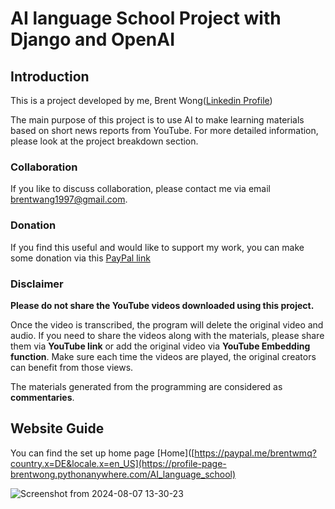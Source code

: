 # AI language School Project with Django and OpenAI
## Introduction
This is a project developed by me, Brent Wong([Linkedin Profile](https://www.linkedin.com/in/mingqianwangbrent987614198/))

The main purpose of this project is to use AI to make learning materials based on short news reports from YouTube.
For more detailed information, please look at the project breakdown section.

### Collaboration
If you like to discuss collaboration, please contact me via email [brentwang1997@gmail.com](brentwang1997@gmail.com).

### Donation
If you find this useful and would like to support my work,
you can make some donation via this [PayPal link](https://paypal.me/brentwmq?country.x=DE&locale.x=en_US
)

### Disclaimer
**Please do not share the YouTube videos downloaded using this project.**

Once the video is transcribed, the program will delete the original video and audio.
If you need to share the videos along with the materials, please share them via 
**YouTube link** or add the original video via **YouTube Embedding function**.
Make sure each time the videos are played, the original creators can benefit from those views.

The materials generated from the programming are considered as **commentaries**.

## Website Guide

You can find the set up home page [Home]([https://paypal.me/brentwmq?country.x=DE&locale.x=en_US](https://profile-page-brentwong.pythonanywhere.com/AI_language_school)


![Screenshot from 2024-08-07 13-30-23](https://github.com/user-attachments/assets/2ec48428-6a14-48f7-a25c-028ffd00b5cf)
